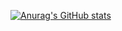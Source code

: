 [![Anurag's GitHub stats](https://github-readme-stats.vercel.app/api?username=freemanlex)](https://github.com/anuraghazra/github-readme-stats)
